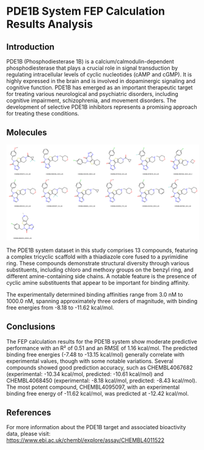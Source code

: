 # PDE1B System FEP Calculation Results Analysis

## Introduction

PDE1B (Phosphodiesterase 1B) is a calcium/calmodulin-dependent phosphodiesterase that plays a crucial role in signal transduction by regulating intracellular levels of cyclic nucleotides (cAMP and cGMP). It is highly expressed in the brain and is involved in dopaminergic signaling and cognitive function. PDE1B has emerged as an important therapeutic target for treating various neurological and psychiatric disorders, including cognitive impairment, schizophrenia, and movement disorders. The development of selective PDE1B inhibitors represents a promising approach for treating these conditions.

## Molecules

![Molecular structures of representative compounds](mol_grid.png)

The PDE1B system dataset in this study comprises 13 compounds, featuring a complex tricyclic scaffold with a thiadiazole core fused to a pyrimidine ring. These compounds demonstrate structural diversity through various substituents, including chloro and methoxy groups on the benzyl ring, and different amine-containing side chains. A notable feature is the presence of cyclic amine substituents that appear to be important for binding affinity.

The experimentally determined binding affinities range from 3.0 nM to 1000.0 nM, spanning approximately three orders of magnitude, with binding free energies from -8.18 to -11.62 kcal/mol.

## Conclusions

The FEP calculation results for the PDE1B system show moderate predictive performance with an R² of 0.51 and an RMSE of 1.16 kcal/mol. The predicted binding free energies (-7.48 to -13.15 kcal/mol) generally correlate with experimental values, though with some notable variations. Several compounds showed good prediction accuracy, such as CHEMBL4067682 (experimental: -10.34 kcal/mol, predicted: -10.61 kcal/mol) and CHEMBL4068450 (experimental: -8.18 kcal/mol, predicted: -8.43 kcal/mol). The most potent compound, CHEMBL4095097, with an experimental binding free energy of -11.62 kcal/mol, was predicted at -12.42 kcal/mol.

## References

For more information about the PDE1B target and associated bioactivity data, please visit:
https://www.ebi.ac.uk/chembl/explore/assay/CHEMBL4011522 